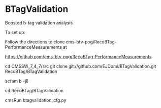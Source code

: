 BTagValidation
==============

Boosted b-tag validation analysis 

To set up:

Follow the directions to clone cms-btv-pog/RecoBTag-PerformanceMeasurements at

https://github.com/cms-btv-pog/RecoBTag-PerformanceMeasurements

cd CMSSW_7_4_7/src
git clone git://github.com/EJDomi/BTagValidation.git RecoBTag/BTagValidation

scram b -j8

cd RecoBTag/BTagValidation

cmsRun btagvalidation_cfg.py
  

